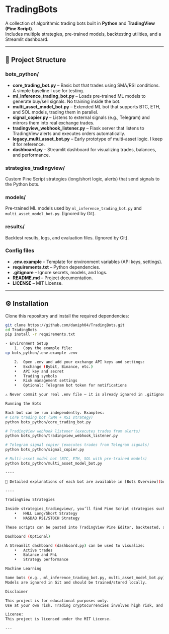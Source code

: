 # TradingBots

A collection of algorithmic trading bots built in **Python** and **TradingView (Pine Script)**.  
Includes multiple strategies, pre-trained models, backtesting utilities, and a Streamlit dashboard.

---

## 📂 Project Structure

### bots_python/
- **core_trading_bot.py** – Basic bot that trades using SMA/RSI conditions. A simple baseline I use for testing.  
- **ml_inference_trading_bot.py** – Loads pre-trained ML models to generate buy/sell signals. No training inside the bot.  
- **multi_asset_model_bot.py** – Extended ML bot that supports BTC, ETH, and SOL models, trading them in parallel.  
- **signal_copier.py** – Listens to external signals (e.g., Telegram) and mirrors them into real exchange trades.  
- **tradingview_webhook_listener.py** – Flask server that listens to TradingView alerts and executes orders automatically.  
- **legacy_multi_asset_bot.py** – Early prototype of multi-asset logic. I keep it for reference.  
- **dashboard.py** – Streamlit dashboard for visualizing trades, balances, and performance.  

### strategies_tradingview/  
Custom Pine Script strategies (long/short logic, alerts) that send signals to the Python bots.  

### models/  
Pre-trained ML models used by `ml_inference_trading_bot.py` and `multi_asset_model_bot.py`. (Ignored by Git).  

### results/  
Backtest results, logs, and evaluation files. (Ignored by Git).  

### Config files  
- **.env.example** – Template for environment variables (API keys, settings).  
- **requirements.txt** – Python dependencies.  
- **.gitignore** – Ignore secrets, models, and logs.  
- **README.md** – Project documentation.  
- **LICENSE** – MIT License.

----

## ⚙️ Installation

Clone this repository and install the required dependencies:

```bash
git clone https://github.com/daniph04/TradingBots.git
cd TradingBots
pip install -r requirements.txt

- Environment Setup
	1.	Copy the example file:
cp bots_python/.env.example .env

	2.	Open .env and add your exchange API keys and settings:
	•	Exchange (Bybit, Binance, etc.)
	•	API key and secret
	•	Trading symbols
	•	Risk management settings
	•	Optional: Telegram bot token for notifications

⚠️ Never commit your real .env file — it is already ignored in .gitignore.

Running the Bots

Each bot can be run independently. Examples:
# Core trading bot (SMA + RSI strategy)
python bots_python/core_trading_bot.py

# TradingView webhook listener (executes trades from alerts)
python bots_python/tradingview_webhook_listener.py

# Telegram signal copier (executes trades from Telegram signals)
python bots_python/signal_copier.py

# Multi-asset model bot (BTC, ETH, SOL with pre-trained models)
python bots_python/multi_asset_model_bot.py

----

📘 Detailed explanations of each bot are available in [Bots Overview](bots_overview.md).

----

TradingView Strategies

Inside strategies_tradingview/, you’ll find Pine Script strategies such as:
	•	HHLL Long/Short Strategy
	•	NASDAQ RSI/STOCH Strategy

These scripts can be pasted into TradingView Pine Editor, backtested, and connected to the Python bots via webhook alerts.

Dashboard (Optional)

A Streamlit dashboard (dashboard.py) can be used to visualize:
	•	Active trades
	•	Balance and PnL
	•	Strategy performance

Machine Learning

Some bots (e.g., ml_inference_trading_bot.py, multi_asset_model_bot.py) can load pre-trained ML models from /models/.
Models are ignored in Git and should be trained/stored locally.

Disclaimer

This project is for educational purposes only.
Use at your own risk. Trading cryptocurrencies involves high risk, and you are responsible for your own results.

License:
This project is licensed under the MIT License.

---

